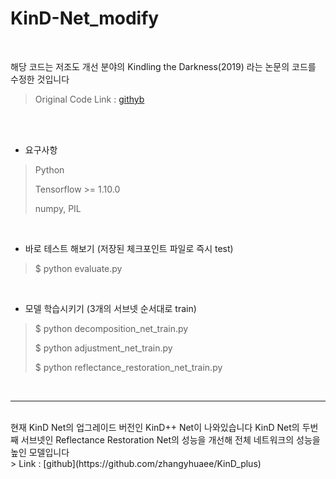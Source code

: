 # KinD-Net_modify
<br>

해당 코드는 저조도 개선 분야의 Kindling the Darkness(2019) 라는 논문의 코드를 수정한 것입니다 <br>
> Original Code Link : [githyb](https://github.com/zhangyhuaee/KinD)

<br><br>

* 요구사항
> Python
>
> Tensorflow >= 1.10.0
>
> numpy, PIL
<br>

* 바로 테스트 해보기 (저장된 체크포인트 파일로 즉시 test)
> $ python evaluate.py
<br>

* 모델 학습시키기 (3개의 서브넷 순서대로 train)
> $ python decomposition_net_train.py
> 
> $ python adjustment_net_train.py
> 
> $ python reflectance_restoration_net_train.py
<br>

---- 
<br>
현재 KinD Net의 업그레이드 버전인 KinD++ Net이 나와있습니다
KinD Net의 두번째 서브넷인 Reflectance Restoration Net의 성능을 개선해 전체 네트워크의 성능을 높인 모델입니다 <br>
> Link : [github](https://github.com/zhangyhuaee/KinD_plus) 
<br>

